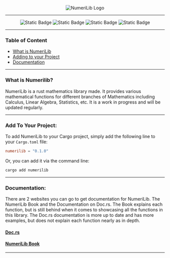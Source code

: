 <!--suppress ALL -->
<p align="center">
    <picture>
      <source media="(prefers-color-scheme: dark)" srcset="./assets/logo/numerilib_logo_100px_dark_mode.png">
      <source media="(prefers-color-scheme: light)" srcset="./assets/logo/numerilib_logo_100px_light_mode.png">
      <img alt="NumeriLib Logo" src="https://user-images.githubusercontent.com/25423296/163456779-a8556205-d0a5-45e2-ac17-42d089e3c3f8.png">
    </picture>
</p>

***

<div align="center">

![Static Badge](https://img.shields.io/badge/mdbook-282d3f?style=for-the-badge&logo=mdbook&logoColor=white&link=vlambda.github.io)
![Static Badge](https://img.shields.io/badge/v0.1.0-282d3f?style=for-the-badge&logo=rust&logoColor=white&label=crates.io&labelColor=%23161923&link=crates.io%2Fcrates%2Fnumerilib)
![Static Badge](https://img.shields.io/badge/BSD_3--Clause-282d3f?style=for-the-badge&logo=bsd&logoColor=white&label=License&labelColor=%23161923&link=github.com%2FVLambda%2FNumeriLib%2Fblob%2Fmain%2FLICENSE)
![Static Badge](https://img.shields.io/badge/docs.rs-282d3f?style=for-the-badge&logo=rust&logoColor=white&link=docs.rs%2Fnumerilib)

</div>

***


### Table of Content
* [What is NumeriLib](#what-is-numerilib)
* [Adding to your Project](#add-to-your-project)
* [Documentation](#documentation)

***

### What is Numerilib?
NumeriLib is a rust mathematics library made. It provides various mathematical functions for different branches of Mathematics including Calculus, Linear Algebra, Statistics, etc. It is a work in progress and will be updated regularly.

***

### Add To Your Project:

To add NumeriLib to your Cargo project, simply add the following line to your `Cargo.toml` file:

```toml
numerilib = "0.1.0"
```

Or, you can add it via the command line:

```bash
cargo add numerilib
```
***

### Documentation:

There are 2 websites you can go to get documentation for NumeriLib. The NumeriLib Book and the Documentation on Doc.rs. The Book explains each function, but is still behind when it comes to showcasing all the functions in this library. The Doc.rs documentation is more up to date and has more examples, but does not explain each function nearly as in depth.

#### <a href="https://docs.rs/numerilib/" target="_blank">Doc.rs</a>

#### <a href="https://vlambda.github.io/" target="_blank">NumeriLib Book</a>
***
